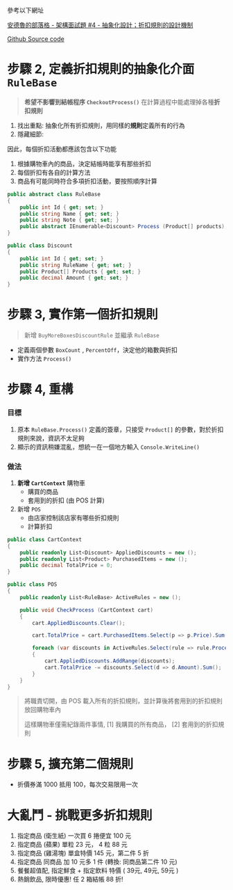 ﻿參考以下網址

[安德魯的部落格 - 架構面試題 #4 - 抽象化設計；折扣規則的設計機制](https://columns.chicken-house.net/2020/03/10/interview-abstraction/#%E5%95%8F%E9%A1%8C-%E6%8A%98%E6%89%A3%E6%A9%9F%E5%88%B6%E5%88%B0%E5%BA%95%E6%9C%89%E5%A4%9A%E9%9B%A3%E6%90%9E)

[Github Source code](https://github.com/andrew0928/Andrew.DiscountDemo)

# 步驟 2, 定義折扣規則的抽象化介面 `RuleBase`

> **希望不影響到結帳程序 `CheckoutProcess()`**
> 在計算過程中能處理掉各種**折扣規則**

1. 找出重點: 抽象化所有折扣規則，用同樣的**規則**定義所有的行為
2. 隱藏細節:

因此，每個折扣活動都應該包含以下功能

1. 根據購物車內的商品，決定結帳時能享有那些折扣
2. 每個折扣有各自的計算方法
3. 商品有可能同時符合多項折扣活動，要按照順序計算

```csharp
public abstract class RuleBase
{
    public int Id { get; set; }
    public string Name { get; set; }
    public string Note { get; set; }
    public abstract IEnumerable<Discount> Process (Product[] products);
}

public class Discount
{
    public int Id { get; set; }
    public string RuleName { get; set; }
    public Product[] Products { get; set; }
    public decimal Amount { get; set; }
}
```

# 步驟 3, 實作第一個折扣規則

> 新增 `BuyMoreBoxesDiscountRule` 並繼承 `RuleBase`

* 定義兩個參數 `BoxCount` , `PercentOff`，決定他的箱數與折扣
* 實作方法 `Process()`

# 步驟 4, 重構

### 目標

1. 原本 `RuleBase.Process()` 定義的簽章，只接受 `Product[]` 的參數，對於折扣規則來說，資訊不太足夠
2. 顯示的資訊稍嫌混亂，想統一在一個地方輸入 `Console.WriteLine()`

### 做法

1. **新增 `CartContext`** 購物車
    * 購買的商品
    * 套用到的折扣 (由 POS 計算)
2. 新增 `POS`
    * 由店家控制該店家有哪些折扣規則
    * 計算折扣

```csharp
public class CartContext
{
    public readonly List<Discount> AppliedDiscounts = new ();
    public readonly List<Product> PurchasedItems = new ();
    public decimal TotalPrice = 0;
}

public class POS
{
    public readonly List<RuleBase> ActiveRules = new ();

    public void CheckProcess (CartContext cart)
    {
        cart.AppliedDiscounts.Clear();

        cart.TotalPrice = cart.PurchasedItems.Select(p => p.Price).Sum();

        foreach (var discounts in ActiveRules.Select(rule => rule.Process(cart)))
        {
            cart.AppliedDiscounts.AddRange(discounts);
            cart.TotalPrice -= discounts.Select(d => d.Amount).Sum();
        }
    }
}
```

> 將職責切開，由 POS 載入所有的折扣規則，並計算後將套用到的折扣規則放回購物車內
> 
> 這樣購物車僅需紀錄兩件事情, [1] 我購買的所有商品， [2] 套用到的折扣規則


# 步驟 5, 擴充第二個規則
* 折價券滿 1000 抵用 100，每次交易限用一次

# 大亂鬥 - 挑戰更多折扣規則
1. 指定商品 (衛生紙) 一次買 6 捲便宜 100 元
2. 指定商品 (蘋果) 單粒 23 元， 4 粒 88 元
3. 指定商品 (雞湯塊) 單盒特價 145 元，第二件 5 折
4. 指定商品 同商品 加 10 元多 1 件 (轉換: 同商品第二件 10 元)
5. 餐餐超值配, 指定鮮食 + 指定飲料 特價 ( 39元, 49元, 59元 )
6. 熱銷飲品, 限時優惠! 任 2 箱結帳 88 折!